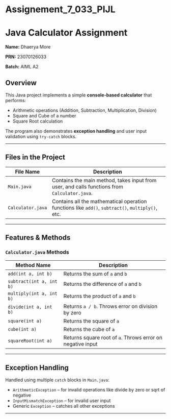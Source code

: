 # Assignement_7_033_PIJL

# Java Calculator Assignment

**Name:** Dhaerya More 

**PRN:** 23070126033  

**Batch:** AIML A2

## Overview

This Java project implements a simple **console-based calculator** that performs:
- Arithmetic operations (Addition, Subtraction, Multiplication, Division)
- Square and Cube of a number
- Square Root calculation

The program also demonstrates **exception handling** and user input validation using `try-catch` blocks.

---

## Files in the Project

| File Name       | Description |
|-----------------|-------------|
| `Main.java`     | Contains the main method, takes input from user, and calls functions from `Calculator.java`. |
| `Calculator.java` | Contains all the mathematical operation functions like `add()`, `subtract()`, `multiply()`, etc. |

---

## Features & Methods

### `Calculator.java` Methods

| Method Name        | Description |
|--------------------|-------------|
| `add(int a, int b)`       | Returns the sum of `a` and `b` |
| `subtract(int a, int b)`  | Returns the difference of `a` and `b` |
| `multiply(int a, int b)`  | Returns the product of `a` and `b` |
| `divide(int a, int b)`    | Returns `a / b`. Throws error on division by zero |
| `square(int a)`           | Returns the square of `a` |
| `cube(int a)`             | Returns the cube of `a` |
| `squareRoot(int a)`       | Returns square root of `a`. Throws error on negative input |

---

## Exception Handling

Handled using multiple `catch` blocks in `Main.java`:

- `ArithmeticException` – for invalid operations like divide by zero or sqrt of negative
- `InputMismatchException` – for invalid user input
- Generic `Exception` – catches all other exceptions

---